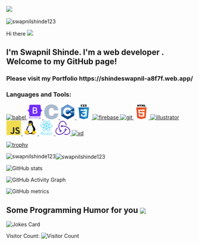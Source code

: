 

<img src="swapnil.svg"></img>
<p align="left"> <img src="https://komarev.com/ghpvc/?username=swapnilshinde123&label=Profile%20views&color=129e00&style=plastic" alt="swapnilshinde123" /> </p>
 Hi there <img src="https://raw.githubusercontent.com/MartinHeinz/MartinHeinz/master/wave.gif" width="30px"> 
<h2> I'm Swapnil Shinde. I'm a web developer . Welcome to my GitHub page!</h2>
<h3>Please visit my Portfolio https://shindeswapnil-a8f7f.web.app/</h3>

<h3 align="left">Languages and Tools:</h3>

<p align="left"> <a href="https://babeljs.io/" target="_blank"> <img src="https://www.vectorlogo.zone/logos/babeljs/babeljs-icon.svg" alt="babel" width="40" height="40"/> </a> <a href="https://getbootstrap.com" target="_blank"> <img src="https://raw.githubusercontent.com/devicons/devicon/master/icons/bootstrap/bootstrap-plain-wordmark.svg" alt="bootstrap" width="40" height="40"/> </a> <a href="https://www.cprogramming.com/" target="_blank"> <img src="https://raw.githubusercontent.com/devicons/devicon/master/icons/c/c-original.svg" alt="c" width="40" height="40"/> </a> <a href="https://www.w3schools.com/cpp/" target="_blank"> <img src="https://raw.githubusercontent.com/devicons/devicon/master/icons/cplusplus/cplusplus-original.svg" alt="cplusplus" width="40" height="40"/> </a> <a href="https://www.w3schools.com/css/" target="_blank"> <img src="https://raw.githubusercontent.com/devicons/devicon/master/icons/css3/css3-original-wordmark.svg" alt="css3" width="40" height="40"/> </a> <a href="https://firebase.google.com/" target="_blank"> <img src="https://www.vectorlogo.zone/logos/firebase/firebase-icon.svg" alt="firebase" width="40" height="40"/> </a> <a href="https://git-scm.com/" target="_blank"> <img src="https://www.vectorlogo.zone/logos/git-scm/git-scm-icon.svg" alt="git" width="40" height="40"/> </a> <a href="https://www.w3.org/html/" target="_blank"> <img src="https://raw.githubusercontent.com/devicons/devicon/master/icons/html5/html5-original-wordmark.svg" alt="html5" width="40" height="40"/> </a> <a href="https://www.adobe.com/in/products/illustrator.html" target="_blank"> <img src="https://www.vectorlogo.zone/logos/adobe_illustrator/adobe_illustrator-icon.svg" alt="illustrator" width="40" height="40"/> </a> <a href="https://developer.mozilla.org/en-US/docs/Web/JavaScript" target="_blank"> <img src="https://raw.githubusercontent.com/devicons/devicon/master/icons/javascript/javascript-original.svg" alt="javascript" width="40" height="40"/> </a> <a href="https://www.linux.org/" target="_blank"> <img src="https://raw.githubusercontent.com/devicons/devicon/master/icons/linux/linux-original.svg" alt="linux" width="40" height="40"/> </a> <a href="https://reactjs.org/" target="_blank"> <img src="https://raw.githubusercontent.com/devicons/devicon/master/icons/react/react-original-wordmark.svg" alt="react" width="40" height="40"/> </a> <a href="https://redux.js.org" target="_blank"> <img src="https://raw.githubusercontent.com/devicons/devicon/master/icons/redux/redux-original.svg" alt="redux" width="40" height="40"/> </a> <a href="https://www.adobe.com/products/xd.html" target="_blank"> <img src="https://cdn.worldvectorlogo.com/logos/adobe-xd.svg" alt="xd" width="40" height="40"/> </a> </p>

[![trophy](https://github-profile-trophy.vercel.app/?username=swapnilshinde123&theme=onedark)](https://github.com/swapnilshinde123/swapnilshinde123)
<div>
 
<p align="left"><img align="left" src="https://github-readme-stats.vercel.app/api/top-langs?username=swapnilshinde123&show_icons=true&locale=en&layout=compact&theme=radical" alt="swapnilshinde123" /></p>

 
 <p><img align="center" src="https://github-readme-streak-stats.herokuapp.com/?user=swapnilshinde123&theme=radical" alt="swapnilshinde123" /></p>

  ![GitHub stats](https://github-readme-stats.vercel.app/api?username=swapnilshinde123&show_icons=true&count_private=true&theme=radical)

</div>






 

![GitHub Activity Graph](https://activity-graph.herokuapp.com/graph?username=swapnilshinde123&bg_color=000000&color=4fff67&line=4fff67&point=ffffff&area=true&hide_border=true)  

![GitHub metrics](https://metrics.lecoq.io/swapnilshinde123)  
<h2> Some Programming Humor for you <img align ='center' src='https://media2.giphy.com/media/UQDSBzfyiBKvgFcSTw/giphy.gif?cid=ecf05e47p3cd513axbek3f56ti3jzizq8hincw20jauyyfyw&rid=giphy.gif' width = '75px'></h2>

![Jokes Card](https://readme-jokes.vercel.app/api?theme=dark)



Visitor Count: ![Visitor Count](https://profile-counter.glitch.me/swapnilshinde123/count.svg)






